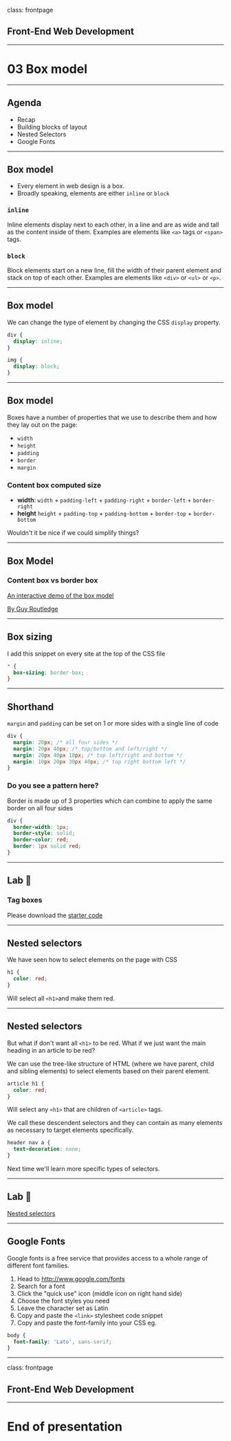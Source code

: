 class: frontpage

<div>
  <h2>Front-End Web Development</h2>
  <hr/>
  <h1>03 Box model</h1>
</div>

---

## Agenda

- Recap
- Building blocks of layout
- Nested Selectors
- Google Fonts

---

## Box model

- Every element in web design is a box.
- Broadly speaking, elements are either `inline` or `block`

### `inline`

Inline elements display next to each other, in a line and are as wide and tall as the content inside of them.
Examples are elements like `<a>` tags or `<span>` tags.

### `block`

Block elements start on a new line, fill the width of their parent element and stack on top of each other.
Examples are elements like `<div>` or `<ul>` or `<p>`.

---

## Box model

We can change the type of element by changing the CSS `display` property.

```css
div {
  display: inline;
}

img {
  display: block;
}
```

---

## Box model

Boxes have a number of properties that we use to describe them and how they lay out on the page:

- `width`
- `height`
- `padding`
- `border`
- `margin`

### Content box computed size

- **width**: `width` + `padding-left` + `padding-right` + `border-left` + `border-right`
- **height** `height` + `padding-top` + `padding-bottom` + `border-top` + `border-bottom`

Wouldn't it be nice if we could simplify things?

---

## Box Model

### **Content box** vs **border box**

[An interactive demo of the box model](http://guyroutledge.github.io/box-model/)

[By Guy Routledge](https://github.com/guyroutledge)

---

## Box sizing

I add this snippet on every site at the top of the CSS file

```css
* {
  box-sizing: border-box;
}
```

---

## Shorthand

`margin` and `padding` can be set on 1 or more sides with a single line of code

```css
div {
  margin: 20px; /* all four sides */
  margin: 20px 40px; /* top/bottom and left/right */
  margin: 20px 40px 10px; /* top left/right and bottom */
  margin: 10px 20px 30px 40px; /* top right bottom left */
}
```

### Do you see a pattern here?

Border is made up of 3 properties which can combine to apply the same border on all four sides

```css
div {
  border-width: 1px;
  border-style: solid;
  border-color: red;
  border: 1px solid red;
}
```

---

## Lab &#x1F9EA;

### Tag boxes

Please download the [starter code](https://github.com/pataruco/fewd/raw/master/labs/tag-boxes/tag-boxes-starter-code.zip)

---

## Nested selectors

We have seen how to select elements on the page with CSS

```css
h1 {
  color: red;
}
```

Will select all `<h1>`and make them red.

---

## Nested selectors

But what if don't want all `<h1>` to be red. What if we just want the main heading in an article to be red?

We can use the tree-like structure of HTML (where we have parent, child and sibling elements) to select elements based on their parent element.

```css
article h1 {
  color: red;
}
```

Will select any `<h1>` that are children of `<article>` tags.

We call these descendent selectors and they can contain as many elements as necessary to target elements specifically.

```css
header nav a {
  text-decoration: none;
}
```

Next time we'll learn more specific types of selectors.

---

## Lab &#x1F9EA;

[Nested selectors](https://github.com/pataruco/fewd/raw/master/labs/nested-selectors/nested-selectors-starter-code.zip)

---

## Google Fonts

Google fonts is a free service that provides access to a whole range of different font families.

1. Head to http://www.google.com/fonts
2. Search for a font
3. Click the "quick use" icon (middle icon on right hand
   side)
4. Choose the font styles you need
5. Leave the character set as Latin
6. Copy and paste the `<link>` stylesheet code snippet
7. Copy and paste the font-family into your CSS eg.

```css
body {
  font-family: 'Lato', sans-serif;
}
```

---

class: frontpage

<div>
  <h2>Front-End Web Development</h2>
  <hr/>
  <h1>End of presentation</h1>
</div>
